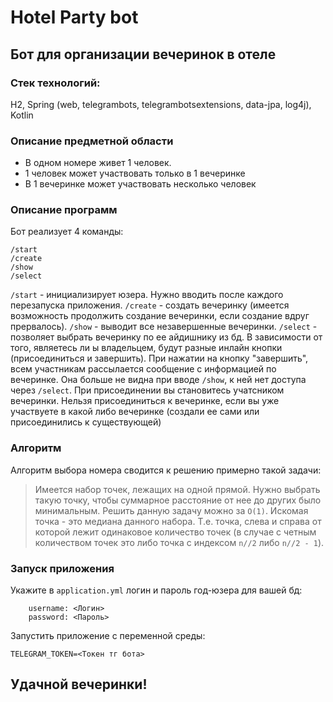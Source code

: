 
# Hotel Party bot

## Бот для организации вечеринок в отеле

### Cтек технологий:
H2, Spring (web, telegrambots, telegrambotsextensions, data-jpa, log4j), Kotlin

### Описание предметной области
- В одном номере живет 1 человек.
- 1 человек может участвовать только в 1 вечеринке
- В 1 вечеринке может участвовать несколько человек


### Описание программ
Бот реализует 4 команды:
```
/start
/create
/show
/select
```
`/start` - инициализирует юзера. Нужно вводить после каждого перезапуска приложения.
`/create` - создать вечеринку  (имеется возможность продолжить создание вечеринки, если создание вдруг прервалось).
`/show` - выводит все незавершенные вечеринки.
`/select` - позволяет выбрать вечеринку по ее айдишнику из бд. В зависимости от того, являетесь ли ы владельцем, будут разные инлайн кнопки (присоединиться и завершить). При нажатии на кнопку "завершить", всем участникам рассылается сообщение с информацией по вечеринке. Она больше не видна при вводе `/show`, к ней нет доступа через `/select`. При присоединении вы становитесь учатсником вечеринки. Нельзя присоединиться к вечеринке, если вы уже участвуете в какой либо вечеринке (создали ее сами или присоединились к существующей)

### Алгоритм
Алгоритм выбора номера сводится к решению примерно такой задачи:
> Имеется набор точек, лежащих на одной прямой. Нужно выбрать такую точку, чтобы суммарное расстояние от нее до других было минимальным.
Решить данную задачу можно за `O(1)`. Искомая точка - это медиана данного набора. Т.е. точка, слева и справа от которой лежит одинаковое количество точек (в случае с четным количеством точек это либо точка с индексом `n//2` либо `n//2 - 1`).

### Запуск приложения
Укажите в `application.yml` логин и пароль год-юзера для вашей бд:
```
    username: <Логин>
    password: <Пароль>
```
Запустить приложение с переменной среды:
 ```
TELEGRAM_TOKEN=<Токен тг бота>
 ```
## Удачной вечеринки!
